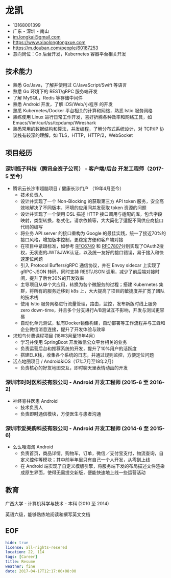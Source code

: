 
# 龙凯

-   13168001399
-   广东 - 深圳 - 南山
-   im.longkai@gmail.com
-   <https://www.xiaolongtongxue.com>
-   <https://m.douban.com/people/60187253>
-   意向岗位：Go 后台开发，Kubernetes 容器平台相关开发

## 技术能力

-   熟悉 Go/Java，了解并使用过 C/JavaScript/Swift 等语言
-   熟悉 Go 环境下的 REST/gRPC 服务端开发
-   了解 MySQL，Redis 等存储中间件
-   熟悉 Android 开发，了解 iOS/Web/小程序 的开发
-   熟悉 Kubernetes/Docker 平台相关的计算和网络，熟悉 Istio 服务网格
-   熟练使用 Linux 进行日常工作开发，喜好折腾各种效率和网络工具，如 Emacs/Vim/curl/ss/tcpdump/Wireshark
-   熟悉常用的数据结构和算法，并发编程，了解分布式系统设计，对 TCP/IP 协议栈有较深的理解，如 TLS，HTTP，HTTP/2，WebSocket

## 项目经历

### 深圳瓶子科技（腾讯全资子公司） - 客户端/后台 开发工程师（2017-5 至今）

-   腾讯云长沙市超脑项目 / 健康长沙门户 （19年4月至今）
    -   技术负责人
    -   设计并实现了一个 Non-Blocking 的获取第三方 API token 服务，安全高效地解决了不同版本，环境的应用间并发获取 token 资源的问题
    -   设计并实现了一个使用 DSL 描述 HTTP 接口调用与适配的库，包含字段映射，类型转换，格式化，请求依赖等，大大简化了适配不同供应商接口代码的编写
    -   将业务 API server 的接口重构为 Google 的最佳实践，统一了接近70%的接口风格，增加版本控制，更稳定方便和客户端对接
    -   在项目中紧跟标准，如参考 [RFC6749](https://tools.ietf.org/html/rfc6749) 和 [RFC7807](https://tools.ietf.org/html/rfc7807)分别实现了OAuth2授权，无状态的JWT&JWK认证，以及统一友好的接口错误，易于接入和快速定位问题
    -   引入 Protocol Buffers/gRPC 通信协议，并在 Envoy sidecar 上实现了 gRPC-JSON 转码，同时支持 REST/JSON 调用，减少了前后端对接时间，提升了后台30%的开发效率
    -   主导项目从单个大应用，转换为各个微服务的过程；搭建 Kubernetes 集群，将所有的服务迁移到 k8s 上，大大提高了项目的敏捷度并扩宽了团队的技术栈
    -   使用 Istio 服务网格进行流量管理，路由，监控，发布新版时线上服务 zero down-time，并且多个分支进行A/B测试互不影响，开发与测试更容易
    -   自动化单元测试，私有Docker镜像构建，自动部署等工作流程并与工蜂和企业微信消息连接，提升了开发体验与效率
-   求知鸟付费课程项目 (18年3月至19年4月）
    -   学习并使用 SpringBoot 开发微信公众平台相关的业务
    -   负责运营后台和推荐系统的开发，提升了10%用户的活跃度
    -   搭建ELK栈，收集各个系统的日志，并通过规则监控，方便定位问题
-   活点地图项目 / Android&iOS（17年7月至18年2月）
    -   负责核心的好友地图交互，即时聊天里表情动画的开发

### 深圳市时时医科技有限公司 - Android 开发工程师 (2015-6 至 2016-2)

-   神经脊柱医患 Android
    -   技术负责人
    -   负责即时通信模块，方便医生与患者沟通

### 深圳市爱美购科技有限公司 - Android 开发工程师 (2014-6 至 2015-6)

-   么么嗖海淘 Android
    -   负责首页，商品详情，购物车，订单，微信／支付宝支付，物流查询，自定义控件等模块；其中前半年里只有自己一个人开发，从零到上线
    -   在 Android 端实现了自定义模版引擎，将服务端下发的布局描述文件渲染成原生界面，使得无需提交新版，便能快速地上线一些运营活动

## 教育

广西大学 - 计算机科学与技术 - 本科 (2010 至 2014)

英语六级，能够熟练地阅读和撰写英文文档

## EOF

```yaml
hide: true
license: all-rights-resered
location: 22, 114
tags: [Career]
title: Resume
weather: fine
date: 2017-04-17T12:17:00+08:00
```
